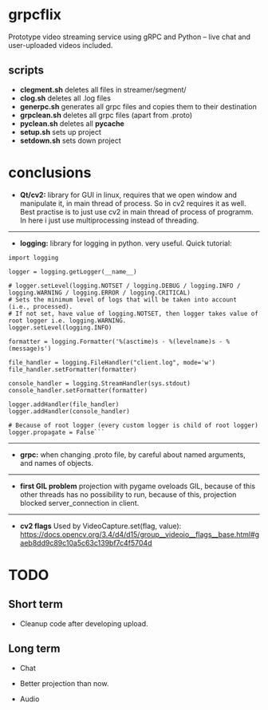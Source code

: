 # grpcflix

Prototype video streaming service using gRPC and Python – live chat and user-uploaded videos included.

## scripts

- **clegment.sh** deletes all files in streamer/segment/
- **clog.sh** deletes all .log files
- **generpc.sh** generates all grpc files and copies them to their destination
- **grpclean.sh** deletes all grpc files (apart from .proto)
- **pyclean.sh** deletes all __pycache__
- **setup.sh** sets up project
- **setdown.sh** sets down project

# conclusions

- **Qt/cv2:** library for GUI in linux, requires that we open window and manipulate it, in main thread of process. So in cv2 requires it as well. Best practise is to just use cv2 in main thread of process of programm. In here i just use multiprocessing instead of threading.

---

- **logging:** library for logging in python. very useful. Quick tutorial:

```
import logging

logger = logging.getLogger(__name__)

# logger.setLevel(logging.NOTSET / logging.DEBUG / logging.INFO / logging.WARNING / logging.ERROR / logging.CRITICAL)
# Sets the minimum level of logs that will be taken into account (i.e., processed).
# If not set, have value of logging.NOTSET, then logger takes value of root logger i.e. logging.WARNING.
logger.setLevel(logging.INFO)

formatter = logging.Formatter('%(asctime)s - %(levelname)s - %(message)s')

file_handler = logging.FileHandler("client.log", mode='w')
file_handler.setFormatter(formatter)

console_handler = logging.StreamHandler(sys.stdout)
console_handler.setFormatter(formatter)

logger.addHandler(file_handler)
logger.addHandler(console_handler)

# Because of root logger (every custom logger is child of root logger)
logger.propagate = False```

```

---

- **grpc:** when changing .proto file, by careful about named arguments, and names of objects.

---

- **first GIL problem** projection with pygame oveloads GIL, because of this other threads has no possibility to run, because of this, projection blocked server_connection in client.

---

- **cv2 flags** Used by VideoCapture.set(flag, value): https://docs.opencv.org/3.4/d4/d15/group__videoio__flags__base.html#gaeb8dd9c89c10a5c63c139bf7c4f5704d

# TODO

## Short term

- Cleanup code after developing upload.

## Long term

- Chat

- Better projection than now.

- Audio